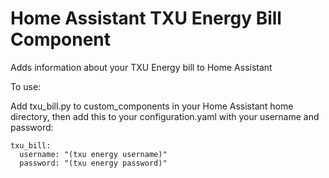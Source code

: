# Home Assistant TXU Energy Bill Component
Adds information about your TXU Energy bill to Home Assistant

To use:

Add txu_bill.py to custom_components in your Home Assistant home directory, then add this to your configuration.yaml with your username and password:

```
txu_bill:
  username: "(txu energy username)"
  password: "(txu energy password)"
```

